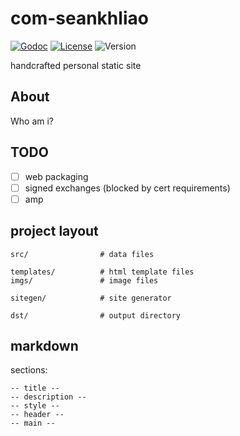 # com-seankhliao

[![Godoc](http://img.shields.io/badge/godoc-reference-blue.svg?style=flat-square)](https://godoc.org/github.com/seankhliao/com-seankhliao/sitegen)
[![License](https://img.shields.io/github/license/seankhliao/com-seankhliao.svg?style=flat-square)](LICENSE)
![Version](https://img.shields.io/github/v/tag/seankhliao/com-seankhliao?sort=semver&style=flat-square)

handcrafted personal static site

## About

Who am i?

## TODO

- [ ] web packaging
- [ ] signed exchanges (blocked by cert requirements)
- [ ] amp

## project layout

```
src/                # data files

templates/          # html template files
imgs/               # image files

sitegen/            # site generator

dst/                # output directory
```

## markdown

sections:

```
-- title --
-- description --
-- style --
-- header --
-- main --
```
